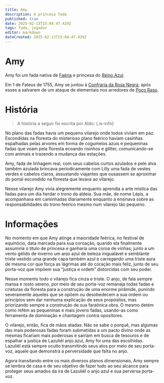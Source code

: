 ```yaml
---
title: Amy
description: A princesa fada
published: true
date: 2025-02-13T15:04:47.429Z
tags: fada, jogador
editor: markdown
dateCreated: 2025-02-13T15:04:47.429Z
---
```


# Amy
Amy foi um fada nativa de [Faéria](/lugares/faeria) e princesa do [Reino Azul](/lugares/faeria/inverno/reino-azul).

Em 1 de Fateus de 1755, Amy se juntou à [Confraria da Rosa Negra](/faccoes/faccoes-independentes/confraria-da-rosa-negra), após esses a salvarem de um ataque de elementais nos arredores de [Poço Raso](/lugares/plano-material/drafeon/sudeste-de-drafeon/poco-raso-vilarejo).

# História
> A história a seguir foi escrita por Aldo:
{.is-info}

No plano das fadas havia um pequeno vilarejo onde todos viviam em paz. Escondidas na floresta do misterioso plano feérico haviam casinhas espalhadas
pelas arvores em forma de cogumelos azuis e pequeninas fadas que voam pela floresta ecoando risinhos e glitter, comunicando-se com animais e trazendo a mudança das estações.

Amy, fada de linhagem real, com seus cabelos curtos azulados e pele alva também azulada brincava periodicamente com Lilly uma fada de vestes verdes e cabelos claros, assustando viajantes que ousassem se aproximar do portal escondido na floresta que levava ao vilarejo.

Nesse vilarejo Amy vivia alegremente enquanto aprendia a arte mística das fadas para um dia herdar o trono da aldeia. Sua mãe, de nome Lápis, a acompanhava em caminhadas diariamente enquanto a ensinava sobre as responsabilidades do trono feérico mesmo num vilarejo tão pequeno.

# Informações


No momento em que Amy atinge a maioridade feérica, no festival de equinócio, data marcada para sua coroação, quando ela finalmente assumiria o título de princesa e ganharia uma coroa de vinhas; junto a um vento gélido de inverno um anjo azul de beleza inigualável e semblante triste vestido uma grande capa também azul e carregando uma triste aura de mesma cor que força as lágrimas até do coração mais feliz, junto de seu porta-voz que impõem sua “justiça e ordem” distorcidas com seu poder.

Nesse momento todo o vilarejo fica cinza e triste. O anjo, de fala sempre mansa e rosto sereno, por meio de seu porta-voz remaneja todas fadas e criaturas da floresta para a construção de uma enorme pirâmide, punindo severamente aqueles que se opõem ou desobedecem a sua ordem ou princípios sem dar nenhuma explicação de seus propósitos, mas priorizando sempre a construção de sua faraônica obra. O mesmo detém como refém as pequeninas e mais jovens fadas, usando-as como ferramenta de dominação e chantagem contra opositores.

O vilarejo, então, fica de mãos atadas: Não se sabe o porquê, mas algumas das mais poderosas fadas foram submetidas a um pacto divino onde as mesmas ficariam mais poderosas e sairiam em busca de tesouros e de espalhar a justiça de Lazuliél anjo azul, Amy foi uma das escolhidas. Lazuliél está sempre oculto transmitindo seus atos por meio de seu porta-voz, aquele que demonstra a perversidade que falta no anjo.

Agora transitando entre os mais diversos planos dimensionais, Amy sempre se lembra de casa e de seu objetivo de fazer tudo ao seu alcance para proteger seus amados da ira de Lazuliél o anjo azul e sua perversa porta-voz.